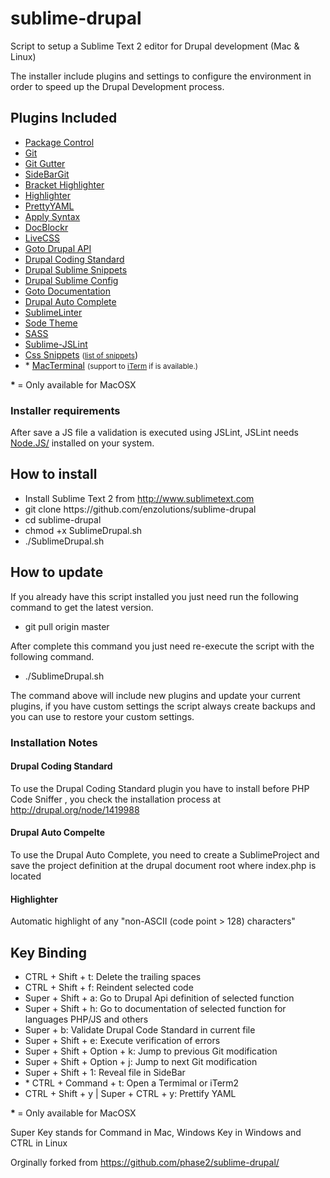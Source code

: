 sublime-drupal
==============

Script to setup a Sublime Text 2 editor for Drupal development (Mac & Linux)

<p>The installer include plugins and settings to configure the environment in order to speed up the Drupal Development process.</p>

<h2>Plugins Included</h2>

<ul>
  <li><a href="https://github.com/wbond/sublime_package_control">Package Control</a></li>
  <li><a href="https://github.com/kemayo/sublime-text-2-git">Git</a></li>
  <li><a href="https://github.com/jisaacks/GitGutter">Git Gutter</a></li>
  <li><a href="https://github.com/SublimeText/SideBarGit">SideBarGit</a></li>
  <li><a href="http://github.com/facelessuser/BracketHighlighter">Bracket Highlighter</a></li>
  <li><a href="https://github.com/bluegray/Highlighter">Highlighter</a></li>
  <li><a href="https://github.com/aukaost/SublimePrettyYAML">PrettyYAML</a></li>
  <li><a href="https://github.com/facelessuser/ApplySyntax">Apply Syntax</a></li>
  <li><a href="https://github.com/spadgos/sublime-jsdocs">DocBlockr</a></li>
  <li><a href="git://github.com/niklas-heer/sublime-css-colors.git">LiveCSS</a></li>
  <li><a href="http://github.com/BrianGilbert/Sublime-Text-2-Goto-Drupal-API">Goto Drupal API</a></li>
  <li><a href="https://github.com/rypit/DrupalCodingStandard">Drupal Coding Standard</a></li>
  <li><a href="http://github.com/juhasz/drupal_sublime-snippets">Drupal Sublime Snippets</a></li>
  <li><a href="https://github.com/enzolutions/drupal-sublime-config">Drupal Sublime Config</a></li>
  <li><a href="https://github.com/kemayo/sublime-text-2-goto-documentation">Goto Documentation</a></li>
  <li><a href="https://github.com/tanc/st2-drupal-autocomplete">Drupal Auto Complete</a></li>
  <li><a href="https://github.com/SublimeLinter/SublimeLinter">SublimeLinter</a></li>
  <li><a href="https://github.com/buymeasoda/soda-theme/">Sode Theme</a></li>
  <li><a href="https://github.com/nathos/sass-textmate-bundle">SASS</a></li>
  <li><a href="https://github.com/darrenderidder/Sublime-JSLint">Sublime-JSLint</a></li>
  <li><a href="https://github.com/P233/Emmet-Css-Snippets-for-Sublime-Text-2">Css Snippets</a> <small>(<a target='_blank' href="http://peters-playground.com/Emmet-Css-Snippets-for-Sublime-Text-2/">list of snippets</a></small>)</li>
  <li>* <a href="https://github.com/afterdesign/MacTerminal">MacTerminal</a> <small>(support to <a target='_blank' href="http://www.iterm2.com">iTerm</a> if is available.)</small></li>
</ul>

<p><strong> * </strong>= Only available for MacOSX</p>

<h3>Installer requirements</h3>
<p>After save a JS file a validation is executed using JSLint, JSLint needs <a href="http://nodejs.org/">Node.JS/</a> installed on your system.</p>

<h2>How to install</h2>

<ul>
  <li>Install Sublime Text 2 from <a href="http://www.sublimetext.com">http://www.sublimetext.com</a></li>
  <li>git clone https://github.com/enzolutions/sublime-drupal</li>
  <li>cd sublime-drupal</li>
  <li>chmod +x SublimeDrupal.sh</li>
  <li>./SublimeDrupal.sh</li>
</ul>

<h2>How to update</h2>

  <p>If you already have this script installed you just need run the following command to get the latest version.

  <ul>
    <li>git pull origin master</li>
  </ul>

  After complete this command you just need re-execute the script with the following command.

  <ul>
    <li>./SublimeDrupal.sh</li>
  </ul>

  <p>The command above will include new plugins and update your current plugins, if you have custom settings the script always create backups and you can use to restore your custom settings.</p>

<h3>Installation Notes</h3>

<h4>Drupal Coding Standard</h4>
  <p>To use the  Drupal Coding Standard plugin you have to install before PHP Code Sniffer , you check the installation process at <a href="http://drupal.org/node/1419988">http://drupal.org/node/1419988</a></p>

<h4>Drupal Auto Compelte</h4>
  <p>To use the  Drupal Auto Complete, you need to create a SublimeProject and save the project definition at the drupal document root where index.php is located</p>

<h4>Highlighter</h4>
  <p>Automatic highlight of any "non-ASCII (code point > 128) characters"</p>

<h2>Key Binding</h2>

<ul>
  <li>CTRL + Shift + t: Delete the trailing spaces</li>
  <li>CTRL + Shift + f: Reindent selected code</li>
  <li>Super + Shift + a: Go to Drupal Api definition of selected function</li>
  <li>Super + Shift + h: Go to documentation of selected function for languages PHP/JS and others</li>
  <li>Super + b: Validate Drupal Code Standard in current file</li>
  <li>Super + Shift + e: Execute verification of errors</li>
  <li>Super + Shift + Option + k: Jump to previous Git modification</li>
  <li>Super + Shift + Option + j: Jump to next Git modification</li>
  <li>Super + Shift + 1: Reveal file in SideBar</li>
  <li>* CTRL + Command + t: Open a Termimal or iTerm2</li>
  <li>CTRL + Shift + y | Super + CTRL + y: Prettify YAML</li>
</ul>
<p><strong> * </strong>= Only available for MacOSX</p>

<p>Super Key stands for Command in Mac, Windows Key in Windows and CTRL in Linux</p>

<p>Orginally forked from <a href="https://github.com/phase2/sublime-drupal/">https://github.com/phase2/sublime-drupal/</a></p>
